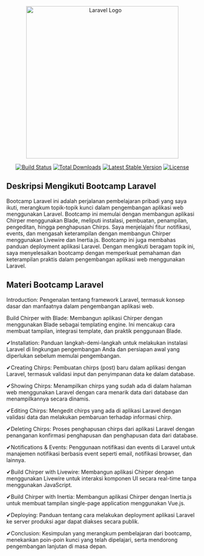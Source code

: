 <p align="center"><a href="https://laravel.com" target="_blank"><img src="https://raw.githubusercontent.com/laravel/art/master/logo-lockup/5%20SVG/2%20CMYK/1%20Full%20Color/laravel-logolockup-cmyk-red.svg" width="400" alt="Laravel Logo"></a></p>

<p align="center">
<a href="https://github.com/laravel/framework/actions"><img src="https://github.com/laravel/framework/workflows/tests/badge.svg" alt="Build Status"></a>
<a href="https://packagist.org/packages/laravel/framework"><img src="https://img.shields.io/packagist/dt/laravel/framework" alt="Total Downloads"></a>
<a href="https://packagist.org/packages/laravel/framework"><img src="https://img.shields.io/packagist/v/laravel/framework" alt="Latest Stable Version"></a>
<a href="https://packagist.org/packages/laravel/framework"><img src="https://img.shields.io/packagist/l/laravel/framework" alt="License"></a>
</p>

## Deskripsi Mengikuti Bootcamp Laravel

Bootcamp Laravel ini adalah perjalanan pembelajaran pribadi yang saya ikuti, merangkum topik-topik kunci dalam pengembangan aplikasi web menggunakan Laravel. Bootcamp ini memulai dengan membangun aplikasi Chirper menggunakan Blade, meliputi instalasi, pembuatan, penampilan, pengeditan, hingga penghapusan Chirps. Saya menjelajahi fitur notifikasi, events, dan mengasah keterampilan dengan membangun Chirper menggunakan Livewire dan Inertia.js. Bootcamp ini juga membahas panduan deployment aplikasi Laravel. Dengan mengikuti beragam topik ini, saya menyelesaikan bootcamp dengan memperkuat pemahaman dan keterampilan praktis dalam pengembangan aplikasi web menggunakan Laravel.

## Materi Bootcamp Laravel

Introduction: Pengenalan tentang framework Laravel, termasuk konsep dasar dan manfaatnya dalam pengembangan aplikasi web.

Build Chirper with Blade: Membangun aplikasi Chirper dengan menggunakan Blade sebagai templating engine. Ini mencakup cara membuat tampilan, integrasi template, dan praktik penggunaan Blade.

✔Installation: Panduan langkah-demi-langkah untuk melakukan instalasi Laravel di lingkungan pengembangan Anda dan persiapan awal yang diperlukan sebelum memulai pengembangan.

✔Creating Chirps: Pembuatan chirps (post) baru dalam aplikasi dengan Laravel, termasuk validasi input dan penyimpanan data ke dalam database.

✔Showing Chirps: Menampilkan chirps yang sudah ada di dalam halaman web menggunakan Laravel dengan cara menarik data dari database dan menampilkannya secara dinamis.

✔Editing Chirps: Mengedit chirps yang ada di aplikasi Laravel dengan validasi data dan melakukan pembaruan terhadap informasi chirp.

✔Deleting Chirps: Proses penghapusan chirps dari aplikasi Laravel dengan penanganan konfirmasi penghapusan dan penghapusan data dari database.

✔Notifications & Events: Penggunaan notifikasi dan events di Laravel untuk manajemen notifikasi berbasis event seperti email, notifikasi browser, dan lainnya.

✔Build Chirper with Livewire: Membangun aplikasi Chirper dengan menggunakan Livewire untuk interaksi komponen UI secara real-time tanpa menggunakan JavaScript.

✔Build Chirper with Inertia: Membangun aplikasi Chirper dengan Inertia.js untuk membuat tampilan single-page application menggunakan Vue.js.

✔Deploying: Panduan tentang cara melakukan deployment aplikasi Laravel ke server produksi agar dapat diakses secara publik.

✔Conclusion: Kesimpulan yang merangkum pembelajaran dari bootcamp, menekankan poin-poin kunci yang telah dipelajari, serta mendorong pengembangan lanjutan di masa depan.


